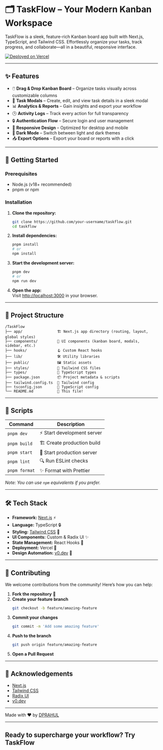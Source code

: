 # 🗂️ TaskFlow – Your Modern Kanban Workspace

TaskFlow is a sleek, feature-rich Kanban board app built with Next.js, TypeScript, and Tailwind CSS. Effortlessly organize your tasks, track progress, and collaborate—all in a beautiful, responsive interface.  

[![Deployed on Vercel](https://img.shields.io/badge/Deployed%20on-Vercel-black?style=for-the-badge&logo=vercel)](https://vercel.com/pranav-rahul-digudadis-projects/v0-next-js-kanban-interface)

---

## ✨ Features

- 🖱️ **Drag & Drop Kanban Board** – Organize tasks visually across customizable columns
- 📝 **Task Modals** – Create, edit, and view task details in a sleek modal
- 📊 **Analytics & Reports** – Gain insights and export your workflow
- 🕒 **Activity Logs** – Track every action for full transparency
- 🔒 **Authentication Flow** – Secure login and user management
- 📱 **Responsive Design** – Optimized for desktop and mobile
- 🌙 **Dark Mode** – Switch between light and dark themes
- 📤 **Export Options** – Export your board or reports with a click

---

## 🚀 Getting Started

### Prerequisites

- Node.js (v18+ recommended)
- pnpm or npm

### Installation

1. **Clone the repository:**
   ```bash
   git clone https://github.com/your-username/taskflow.git
   cd taskflow
   ```

2. **Install dependencies:**
   ```bash
   pnpm install
   # or
   npm install
   ```

3. **Start the development server:**
   ```bash
   pnpm dev
   # or
   npm run dev
   ```

4. **Open the app:**  
   Visit [http://localhost:3000](http://localhost:3000) in your browser.

---

## 📂 Project Structure

```
/TaskFlow
├── app/                🏗️ Next.js app directory (routing, layout, global styles)
├── components/         🧩 UI components (kanban board, modals, sidebar, etc.)
├── hooks/              🪝 Custom React hooks
├── lib/                🛠️ Utility libraries
├── public/             🖼️ Static assets
├── styles/             🎨 Tailwind CSS files
├── types/              📝 TypeScript types
├── package.json        📦 Project metadata & scripts
├── tailwind.config.ts  🎨 Tailwind config
├── tsconfig.json       📝 TypeScript config
└── README.md           📖 This file!
```

---

## 📜 Scripts

| Command         | Description                    |
|-----------------|--------------------------------|
| `pnpm dev`      | ⚡ Start development server     |
| `pnpm build`    | 🏗️ Create production build      |
| `pnpm start`    | 🚀 Start production server      |
| `pnpm lint`     | 🔍 Run ESLint checks           |
| `pnpm format`   | ✨ Format with Prettier         |

_Note: You can use `npm` equivalents if you prefer._

---

## 🛠️ Tech Stack

- **Framework:** [Next.js](https://nextjs.org/) ⚡
- **Language:** TypeScript 🔒
- **Styling:** [Tailwind CSS](https://tailwindcss.com/) 🎨
- **UI Components:** Custom & Radix UI ✨
- **State Management:** React Hooks 🧠
- **Deployment:** Vercel 🚀
- **Design Automation:** [v0.dev](https://v0.dev) 🤖


---

## 🤝 Contributing

We welcome contributions from the community! Here’s how you can help:

1. **Fork the repository** 🍴
2. **Create your feature branch**  
   ```bash
   git checkout -b feature/amazing-feature
   ```
3. **Commit your changes**  
   ```bash
   git commit -m 'Add some amazing feature'
   ```
4. **Push to the branch**  
   ```bash
   git push origin feature/amazing-feature
   ```
5. **Open a Pull Request**

---

## 🙏 Acknowledgements

- [Next.js](https://nextjs.org/)
- [Tailwind CSS](https://tailwindcss.com/)
- [Radix UI](https://www.radix-ui.com/)
- [v0.dev](https://v0.dev)

---

Made with ❤️ by [DPRAHUL](https://github.com/DPRAHUL-2021)

---

## Ready to supercharge your workflow? Try TaskFlow
